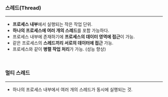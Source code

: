 ### 스레드(Thread)
---
- **프로세스 내부**에서 실행되는 작은 작업 단위.
- **하나의 프로세스에 여러 개의 스레드**를 포함 가능하다.
- 프로세스 내부에 존재하기에 **프로세스의 데이터 영역에 접근**이 가능.
- 같은 프로세스의 **스레드끼리 서로의 데이터에 접근** 가능.
- 프로세스와 같이 **병렬 작업 처리**가 가능. (성능 향상)


<br>

### 멀티 스레드
---
- 하나의 프로세스 내부에서 여러 개의 스레드가 동시에 실행되는 것.
<br>

